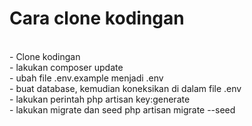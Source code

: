 <h1>Cara clone kodingan</h1> <br>
- Clone kodingan <br>
- lakukan composer update <br>
- ubah file .env.example menjadi .env <br>
- buat database, kemudian koneksikan di dalam file .env <br>
- lakukan perintah php artisan key:generate <br>
- lakukan migrate dan seed php artisan migrate --seed
